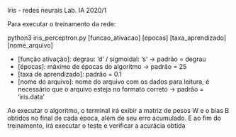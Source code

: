 Iris - redes neurais Lab. IA 2020/1

Para executar o treinamento da rede:

python3 iris_perceptron.py [funcao_ativacao] [epocas] [taxa_aprendizado] [nome_arquivo]

- [função ativação]: degrau: ‘d’ / sigmoidal: ‘s’  →  padrão = degrau
- [épocas]: máximo de épocas do algoritmo  → padrão = 25
- [taxa de aprendizado]:  padrão = 0.1
- [nome do arquivo]: nome do arquivo com os dados para leitura, é necessário que o arquivo esteja no formato correto  →  padrão = ‘iris.data’

Ao executar o algoritmo, o terminal irá exibir a matriz de pesos W e o bias B obtidos no final de cada época, além de seu erro acumulado. E ao fim do treinamento, irá executar o teste e verificar a acurácia obtida
